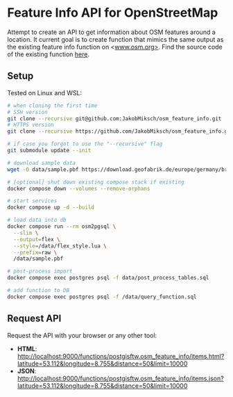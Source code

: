 # Feature Info API for OpenStreetMap

Attempt to create an API to get information about OSM features around a location. It current goal is to create function that mimics the same output as the existing feature info function on <www.osm.org>. Find the source code of the existing function [here](https://github.com/openstreetmap/openstreetmap-website/blob/6d0c2913326fbfdf3578416853e31d7a950d97ed/app/assets/javascripts/index/query.js#L252-L307).

## Setup

Tested on Linux and WSL:

```sh
# when cloning the first time
# SSH version
git clone --recursive git@github.com:JakobMiksch/osm_feature_info.git
# HTTPS version
git clone --recursive https://github.com/JakobMiksch/osm_feature_info.git

# if case you forgot to use the "--recursive" flag
git submodule update --init

# download sample data
wget -O data/sample.pbf https://download.geofabrik.de/europe/germany/bremen-latest.osm.pbf

# [optional] shut down existing compose stack if existing
docker compose down --volumes --remove-orphans

# start services
docker compose up -d --build

# load data into db
docker compose run --rm osm2pgsql \
  --slim \
  --output=flex \
  --style=/data/flex_style.lua \
  --prefix=raw \
  /data/sample.pbf

# post-process import
docker compose exec postgres psql -f data/post_process_tables.sql

# add function to DB
docker compose exec postgres psql -f /data/query_function.sql
```

## Request API

Request the API with your browser or any other tool:

- **HTML**: <http://localhost:9000/functions/postgisftw.osm_feature_info/items.html?latitude=53.112&longitude=8.755&distance=50&limit=10000>
- **JSON**: <http://localhost:9000/functions/postgisftw.osm_feature_info/items.json?latitude=53.112&longitude=8.755&distance=50&limit=10000>
